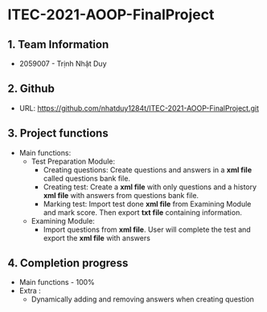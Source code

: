 # ITEC-2021-AOOP-FinalProject
## 1. Team Information
- 2059007 - Trịnh Nhật Duy
## 2. Github
- URL: https://github.com/nhatduy1284t/ITEC-2021-AOOP-FinalProject.git
## 3. Project functions
- Main functions:
    + Test Preparation Module:
        + Creating questions: Create questions and answers in a **xml file** called questions bank file.
        + Creating test: Create a **xml file** with only questions and a history **xml file** with answers from questions bank file. 
        + Marking test:  Import test done **xml file** from Examining Module and mark score. Then export **txt file** containing information.
    + Examining Module:
        +  Import questions from **xml file**. User will complete the test and export the **xml file** with answers 
## 4. Completion progress
- Main functions - 100%
- Extra :
    - Dynamically adding and removing answers when creating question
